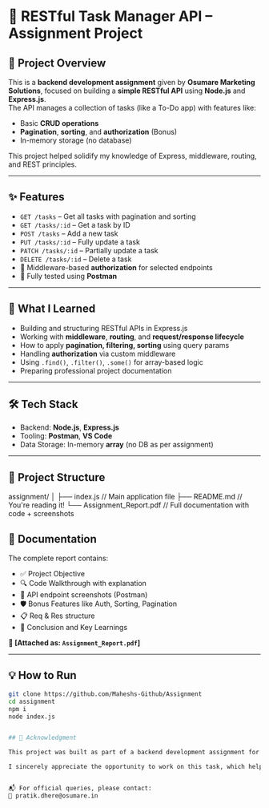# 📌 RESTful Task Manager API – Assignment Project

## 📄 Project Overview

This is a **backend development assignment** given by **Osumare Marketing Solutions**, focused on building a **simple RESTful API** using **Node.js** and **Express.js**.  
The API manages a collection of tasks (like a To-Do app) with features like:

- Basic **CRUD operations**  
- **Pagination**, **sorting**, and **authorization** (Bonus)
- In-memory storage (no database)

This project helped solidify my knowledge of Express, middleware, routing, and REST principles.

---

## ✨ Features

- `GET /tasks` – Get all tasks with pagination and sorting  
- `GET /tasks/:id` – Get a task by ID  
- `POST /tasks` – Add a new task  
- `PUT /tasks/:id` – Fully update a task  
- `PATCH /tasks/:id` – Partially update a task  
- `DELETE /tasks/:id` – Delete a task  
- 🔐 Middleware-based **authorization** for selected endpoints  
- 🧪 Fully tested using **Postman**

---

## 🧠 What I Learned

- Building and structuring RESTful APIs in Express.js
- Working with **middleware**, **routing**, and **request/response lifecycle**
- How to apply **pagination, filtering, sorting** using query params
- Handling **authorization** via custom middleware
- Using `.find()`, `.filter()`, `.some()` for array-based logic
- Preparing professional project documentation

---

## 🛠 Tech Stack

- Backend: **Node.js**, **Express.js**
- Tooling: **Postman**, **VS Code**
- Data Storage: In-memory **array** (no DB as per assignment)

---

## 📁 Project Structure

assignment/
│
├── index.js // Main application file
├── README.md // You're reading it!
└── Assignment_Report.pdf // Full documentation with code + screenshots


## 📄 Documentation

The complete report contains:

- ✅ Project Objective  
- 🔍 Code Walkthrough with explanation  
- 📸 API endpoint screenshots (Postman)  
- 🛡️ Bonus Features like Auth, Sorting, Pagination  
- 📋 Req & Res structure  
- 🧠 Conclusion and Key Learnings

**📎 [Attached as: `Assignment_Report.pdf`]**

---

## 💡 How to Run

```bash
git clone https://github.com/Maheshs-Github/Assignment
cd assignment
npm i
node index.js


## 🙏 Acknowledgment

This project was built as part of a backend development assignment for **Osumare Marketing Solutions**.

I sincerely appreciate the opportunity to work on this task, which helped me apply and improve my REST API development skills.


📬 For official queries, please contact:
📧 pratik.dhere@osumare.in

